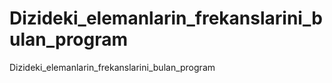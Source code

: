 # Dizideki_elemanlarin_frekanslarini_bulan_program
Dizideki_elemanlarin_frekanslarini_bulan_program
